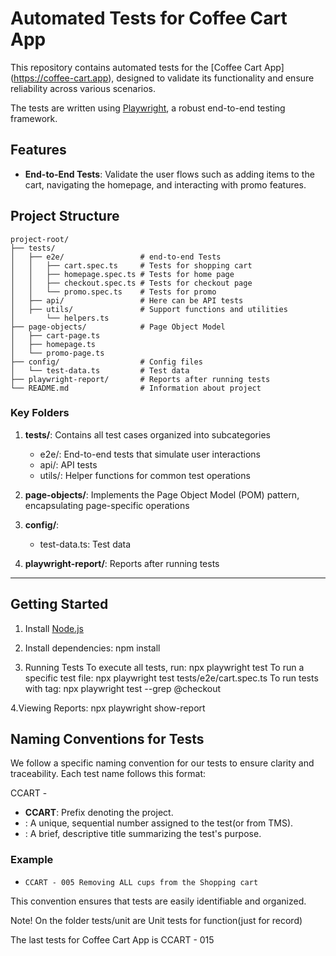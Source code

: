 # Automated Tests for Coffee Cart App

This repository contains automated tests for the [Coffee Cart App]
(https://coffee-cart.app), designed to validate its functionality and ensure reliability across various scenarios. 

The tests are written using [Playwright](https://playwright.dev/), a robust end-to-end testing framework.

## Features

- **End-to-End Tests**: Validate the user flows such as adding items to the cart, navigating the homepage, and interacting with promo features.

## Project Structure
```
project-root/
├── tests/
│   ├── e2e/                 # end-to-end Tests
│   │   ├── cart.spec.ts     # Tests for shopping cart
│   │   ├── homepage.spec.ts # Tests for home page
│   │   ├── checkout.spec.ts # Tests for checkout page
│   │   └── promo.spec.ts    # Tests for promo
│   ├── api/                 # Here can be API tests
│   ├── utils/               # Support functions and utilities
│       └── helpers.ts
├── page-objects/            # Page Object Model
│   ├── cart-page.ts
│   ├── homepage.ts
│   └── promo-page.ts
├── config/                  # Config files
│   └── test-data.ts         # Test data
├── playwright-report/       # Reports after running tests
└── README.md                # Information about project 
```
### Key Folders

1. **tests/**: Contains all test cases organized into subcategories
   - e2e/: End-to-end tests that simulate user interactions
   - api/: API tests 
   - utils/: Helper functions for common test operations

2. **page-objects/**: Implements the Page Object Model (POM) pattern, encapsulating page-specific operations

3. **config/**: 
   - test-data.ts: Test data

4. **playwright-report/**: Reports after running tests

---

## Getting Started

1. Install [Node.js](https://nodejs.org/)

2. Install dependencies:
   npm install

3. Running Tests
To execute all tests, run: 
                           npx playwright test
To run a specific test file: 
                           npx playwright test tests/e2e/cart.spec.ts
To run tests with tag: 
                           npx playwright test --grep @checkout 

4.Viewing Reports: npx playwright show-report


## **Naming Conventions for Tests**

We follow a specific naming convention for our tests to ensure clarity and traceability. 
Each test name follows this format:

CCART - <test number> <test description>


- **CCART**: Prefix denoting the project.
- **<test number>**: A unique, sequential number assigned to the test(or from TMS).
- **<test description>**: A brief, descriptive title summarizing the test's purpose.

### **Example**
- `CCART - 005 Removing ALL cups from the Shopping cart`

This convention ensures that tests are easily identifiable and organized.

Note! On the folder tests/unit are Unit tests for function(just for record)

The last tests for Coffee Cart App is CCART - 015

